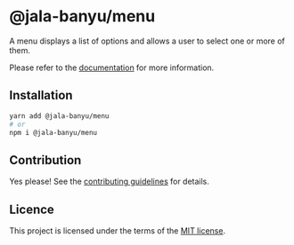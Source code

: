 # @jala-banyu/menu

A menu displays a list of options and allows a user to select one or more of them.

Please refer to the [documentation](https://localhost:3000/docs/components/menu) for more information.

## Installation

```sh
yarn add @jala-banyu/menu
# or
npm i @jala-banyu/menu
```

## Contribution

Yes please! See the
[contributing guidelines](https://github.com/Atnic/banyu/blob/master/CONTRIBUTING.md)
for details.

## Licence

This project is licensed under the terms of the
[MIT license](https://github.com/Atnic/banyu/blob/master/LICENSE).
